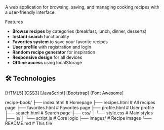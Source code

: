A web application for browsing, saving, and managing cooking recipes with a user-friendly interface.

 Features

- **Browse recipes** by categories (breakfast, lunch, dinner, desserts)
- **Instant search** functionality
- **Favorites system** to save your favorite recipes
- **User profile** with registration and login
- **Random recipe generator** for inspiration
- **Responsive design** for all devices
- **Offline access** using localStorage

## 🛠 Technologies

[HTML5]
[CSS3]
[JavaScript]
[Bootstrap]
[Font Awesome]

recipe-book/
├── index.html          # Homepage
├── recipes.html        # All recipes page
├── favorites.html      # Favorites page
├── profile.html        # User profile
├── search.html         # Search page
├── css/
│   └── style.css       # Main styles
├── js/
│   └── script.js       # Core logic
├── images/             # Recipe images
└── README.md           # This file
